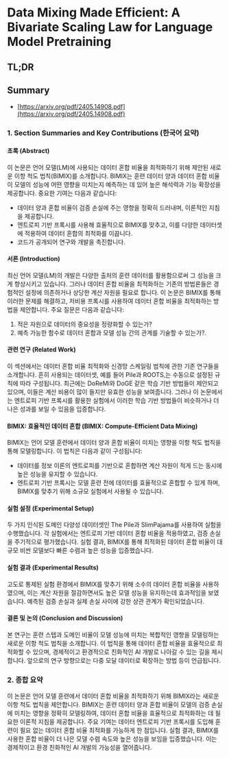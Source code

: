 # Data Mixing Made Efficient: A Bivariate Scaling Law for Language Model Pretraining
## TL;DR
## Summary
- [https://arxiv.org/pdf/2405.14908.pdf](https://arxiv.org/pdf/2405.14908.pdf)

### 1. Section Summaries and Key Contributions (한국어 요약)

#### 초록 (Abstract)

이 논문은 언어 모델(LM)에 사용되는 데이터 혼합 비율을 최적화하기 위해 제안된 새로운 이항 척도 법칙(BIMIX)를 소개합니다. BIMIX는 훈련 데이터 양과 데이터 혼합 비율이 모델의 성능에 어떤 영향을 미치는지 예측하는 데 있어 높은 해석력과 기능 확장성을 제공합니다. 중요한 기여는 다음과 같습니다:

- 데이터 양과 혼합 비율이 검증 손실에 주는 영향을 정확히 드러내며, 이론적인 지침을 제공합니다.
- 엔트로피 기반 프록시를 사용해 효율적으로 BIMIX를 맞추고, 이를 다양한 데이터셋에 적용하여 데이터 혼합의 최적화를 이끕니다.
- 코드가 공개되어 연구와 개발을 촉진합니다.

#### 서론 (Introduction)

최신 언어 모델(LM)의 개발은 다양한 출처의 훈련 데이터를 활용함으로써 그 성능을 크게 향상시키고 있습니다. 그러나 데이터 혼합 비율을 최적화하는 기존의 방법론들은 경험적인 설정에 의존하거나 상당한 계산 자원을 필요로 합니다. 이 논문은 BIMIX를 통해 이러한 문제를 해결하고, 저비용 프록시를 사용하여 데이터 혼합 비율을 최적화하는 방법을 제안합니다. 주요 질문은 다음과 같습니다:

1. 적은 자원으로 데이터의 중요성을 정량화할 수 있는가?
2. 예측 가능한 함수로 데이터 혼합과 모델 성능 간의 관계를 기술할 수 있는가?.

#### 관련 연구 (Related Work)

이 섹션에서는 데이터 혼합 비율 최적화와 신경망 스케일링 법칙에 관한 기존 연구들을 소개합니다. 흔히 사용되는 데이터셋, 예를 들어 Pile과 ROOTS,는 수동으로 설정된 규칙에 따라 구성됩니다. 최근에는 DoReMi와 DoGE 같은 학습 기반 방법들이 제안되고 있으며, 이들은 계산 비용이 많이 들지만 유효한 성능을 보여줍니다. 그러나 이 논문에서는 엔트로피 기반 프록시를 활용한 실험에서 이러한 학습 기반 방법들이 비슷하거나 더 나은 성과를 보일 수 있음을 입증합니다.

#### BIMIX: 효율적인 데이터 혼합 (BIMIX: Compute-Efficient Data Mixing)

BIMIX는 언어 모델 훈련에서 데이터 양과 혼합 비율이 미치는 영향을 이항 척도 법칙을 통해 모델링합니다. 이 법칙은 다음과 같이 구성됩니다:

- 데이터를 정보 이론의 엔트로피를 기반으로 혼합하면 계산 자원이 적게 드는 동시에 높은 성능을 유지할 수 있습니다.
- 엔트로피 기반 프록시는 모델 훈련 전에 데이터를 효율적으로 혼합할 수 있게 하며, BIMIX를 맞추기 위해 소규모 실험에서 사용될 수 있습니다.

#### 실험 설정 (Experimental Setup)

두 가지 인식된 도메인 다양성 데이터셋인 The Pile과 SlimPajama를 사용하여 실험을 수행했습니다. 각 실험에서는 엔트로피 기반 데이터 혼합 비율을 적용하였고, 검증 손실을 주기적으로 평가했습니다. 실험 결과, BIMIX를 통해 최적화된 데이터 혼합 비율이 대규모 비싼 모델보다 빠른 수렴과 높은 성능을 입증했습니다.

#### 실험 결과 (Experimental Results)

고도로 통제된 실험 환경에서 BIMIX를 맞추기 위해 소수의 데이터 혼합 비율을 사용하였으며, 이는 계산 자원을 절감하면서도 높은 모델 성능을 유지하는데 효과적임을 보였습니다. 예측된 검증 손실과 실제 손실 사이에 강한 상관 관계가 확인되었습니다.

#### 결론 및 논의 (Conclusion and Discussion)

본 연구는 훈련 스텝과 도메인 비율이 모델 성능에 미치는 복합적인 영향을 모델링하는 새로운 이항 척도 법칙을 소개합니다. 이 법칙을 통해 데이터 혼합 비율을 효율적으로 최적화할 수 있으며, 경제적이고 환경적으로 친화적인 AI 개발로 나아갈 수 있는 길을 제시합니다. 앞으로의 연구 방향으로는 다중 모달 데이터로 확장하는 방법 등이 언급됩니다.

### 2. 종합 요약

이 논문은 언어 모델 훈련에서 데이터 혼합 비율을 최적화하기 위해 BIMIX라는 새로운 이항 척도 법칙을 제안합니다. BIMIX는 훈련 데이터 양과 혼합 비율이 모델의 검증 손실에 미치는 영향을 정확히 모델링하여, 데이터 혼합 비율을 효율적으로 최적화하는 데 필요한 이론적 지침을 제공합니다. 주요 기여는 데이터 엔트로피 기반 프록시를 도입해 훈련이 필요 없는 데이터 혼합 비율 최적화를 가능하게 한 점입니다. 실험 결과, BIMIX를 사용한 혼합 비율이 더 나은 모델 수렴 속도와 높은 성능을 보임을 입증했습니다. 이는 경제적이고 환경 친화적인 AI 개발의 가능성을 열어줍니다.